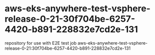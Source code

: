 # aws-eks-anywhere-test-vsphere-release-0-21-30f704be-6257-4420-b891-228832e7cd2e-131
repository for use with E2E test job aws-eks-anywhere-test-vsphere-release-0-21:30f704be-6257-4420-b891-228832e7cd2e-131
